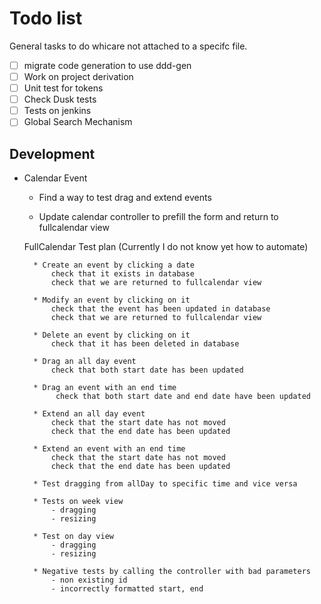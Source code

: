 # Todo list
General tasks to do whicare not attached to a specifc file.

- [ ] migrate code generation to use ddd-gen
- [ ] Work on project derivation
- [ ] Unit test for tokens
- [ ] Check Dusk tests
- [ ] Tests on jenkins
- [ ] Global Search Mechanism

## Development

* Calendar Event
    * Find a way to test drag and extend events
    
    * Update calendar controller to prefill the form and return to fullcalendar view
    
    FullCalendar Test plan (Currently I do not know yet how to automate)
    
        * Create an event by clicking a date
            check that it exists in database
            check that we are returned to fullcalendar view
        
        * Modify an event by clicking on it
            check that the event has been updated in database
            check that we are returned to fullcalendar view
        
        * Delete an event by clicking on it
            check that it has been deleted in database
            
        * Drag an all day event
            check that both start date has been updated
            
        * Drag an event with an end time
             check that both start date and end date have been updated
             
        * Extend an all day event
            check that the start date has not moved
            check that the end date has been updated
            
        * Extend an event with an end time
            check that the start date has not moved
            check that the end date has been updated
            
        * Test dragging from allDay to specific time and vice versa
        
        * Tests on week view
            - dragging
            - resizing
            
        * Test on day view
            - dragging
            - resizing
                
        * Negative tests by calling the controller with bad parameters
            - non existing id
            - incorrectly formatted start, end
             